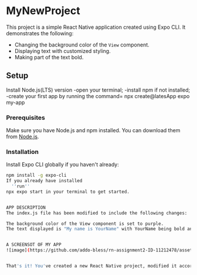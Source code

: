 # MyNewProject

This project is a simple React Native application created using Expo CLI. It demonstrates the following:

- Changing the background color of the `View` component.
- Displaying text with customized styling.
- Making part of the text bold.

## Setup
Install Node.js(LTS) version
-open your terminal;
-install npm if not installed;
-create your first app by running the command= npx create@latesApp expo my-app
### Prerequisites

Make sure you have Node.js and npm installed. You can download them from [Node.js](https://nodejs.org/).

### Installation

 Install Expo CLI globally if you haven't already:

   ```sh
   npm install -g expo-cli
 If you already have installed
     ''run''
   npx expo start in your terminal to get started.


 APP DESCRIPTION 
The index.js file has been modified to include the following changes:

The background color of the View component is set to purple.
The text displayed is "My name is YourName" with YourName being bold and the font size set to 24.


 A SCREENSOT OF MY APP
   ![image](https://github.com/addo-bless/rn-assignment2-ID-11212478/assets/170148514/c6b778a9-1b6b-4eff-9049-bc1406ebae14)


That's it! You've created a new React Native project, modified it according to the specifications, and documented it in a `README.md` file.

